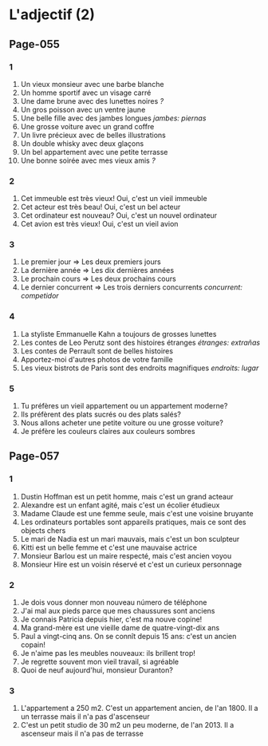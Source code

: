 # L'adjectif (2)

## Page-055

### 1
1. Un vieux monsieur avec une barbe blanche
1. Un homme sportif avec un visage carré
1. Une dame brune avec des lunettes noires *?*
1. Un gros poisson avec un ventre jaune
1. Une belle fille avec des jambes longues *jambes: piernas*
1. Une grosse voiture avec un grand coffre
1. Un livre précieux avec de belles illustrations
1. Un double whisky avec deux glaçons
1. Un bel appartement avec une petite terrasse
1. Une bonne soirée avec mes vieux amis *?*

### 2
1. Cet immeuble est très vieux! Oui, c'est un vieil immeuble
1. Cet acteur est très beau! Oui, c'est un bel acteur
1. Cet ordinateur est nouveau? Oui, c'est un nouvel ordinateur
1. Cet avion est très vieux! Oui, c'est un vieil avion

### 3
1. Le premier jour => Les deux premiers jours
1. La dernière année => Les dix dernières années
1. Le prochain cours => Les deux prochains cours
1. Le dernier concurrent => Les trois derniers concurrents *concurrent: competidor*

### 4
1. La styliste Emmanuelle Kahn a toujours de grosses lunettes
1. Les contes de Leo Perutz sont des histoires étranges *étranges: extrañas*
1. Les contes de Perrault sont de belles histoires
1. Apportez-moi d'autres photos de votre famille
1. Les vieux bistrots de Paris sont des endroits magnifiques *endroits: lugar*

### 5
1. Tu préfères un vieil appartement ou un appartement moderne?
1. Ils préfèrent des plats sucrés ou des plats salés?
1. Nous allons acheter une petite voiture ou une grosse voiture?
1. Je préfère les couleurs claires aux couleurs sombres

## Page-057

### 1
1. Dustin Hoffman est un petit homme, mais c'est un grand acteaur
1. Alexandre est un enfant agité, mais c'est un écolier étudieux
1. Madame Claude est une femme seule, mais c'est une voisine bruyante
1. Les ordinateurs portables sont appareils pratiques, mais ce sont des objects chers
1. Le mari de Nadia est un mari mauvais, mais c'est un bon sculpteur
1. Kitti est un belle femme et c'est une mauvaise actrice 
1. Monsieur Barlou est un maire respecté, mais c'est ancien voyou
1. Monsieur Hire est un voisin réservé et c'est un curieux personnage 

### 2
1. Je dois vous donner mon nouveau número de téléphone
1. J'ai mal aux pieds parce que mes chaussures sont anciens
1. Je connais Patricia depuis hier, c'est ma nouve copine!
1. Ma grand-mère est une vieille dame de quatre-vingt-dix ans
1. Paul a vingt-cinq ans. On se connît depuis 15 ans: c'est un ancien copain!
1. Je n'aime pas les meubles nouveaux: ils brillent trop!
1. Je regrette souvent mon vieil travail, si agréable
1. Quoi de neuf aujourd'hui, monsieur Duranton?

### 3
1. L'appartement a 250 m2. C'est un appartement ancien, de l'an 1800. Il a un terrasse mais il n'a pas d'ascenseur
1. C'est un petit studio de 30 m2 un peu moderne, de l'an 2013. Il a ascenseur mais il n'a pas de terrasse
